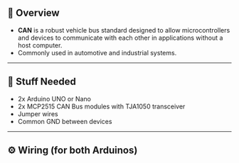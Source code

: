 ## 📘 Overview
- **CAN** is a robust vehicle bus standard designed to allow microcontrollers and devices to communicate with each other in applications without a host computer.
- Commonly used in automotive and industrial systems.

---

## 🧰 Stuff Needed
- 2x Arduino UNO or Nano
- 2x MCP2515 CAN Bus modules with TJA1050 transceiver
- Jumper wires
- Common GND between devices

---

## ⚙️ Wiring (for both Arduinos)
